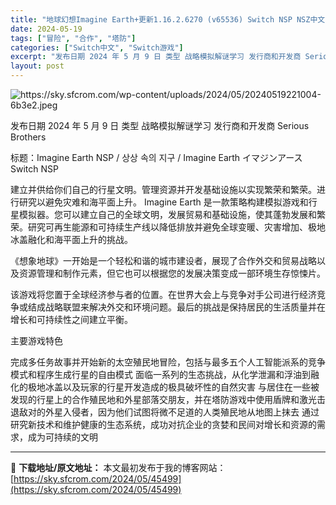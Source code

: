 ```yaml
---
title: "地球幻想Imagine Earth+更新1.16.2.6270 (v65536) Switch NSP NSZ中文"
date: 2024-05-19
tags: ["冒险", "合作", "塔防"]
categories: ["Switch中文", "Switch游戏"]
excerpt: "发布日期 2024 年 5 月 9 日 类型 战略模拟解谜学习 发行商和开发商 Serious Brothers 标题：Imagine Earth NSP / 상상 속의 지구 / Imagine Earth イマジンアース Switch NSP 建立并供给你们自己的行星文明。管理资源并开发基础设施&hellip;"
layout: post
---
```


<img class="aligncenter" src="https://sky.sfcrom.com/wp-content/uploads/2024/05/20240519221004-6b3e2.jpeg" alt="https://sky.sfcrom.com/wp-content/uploads/2024/05/20240519221004-6b3e2.jpeg" />

发布日期 2024 年 5 月 9 日
类型 战略模拟解谜学习
发行商和开发商 Serious Brothers

标题：Imagine Earth NSP / 상상 속의 지구 / Imagine Earth イマジンアース Switch NSP

建立并供给你们自己的行星文明。管理资源并开发基础设施以实现繁荣和繁荣。进行研究以避免灾难和海平面上升。
Imagine Earth 是一款策略构建模拟游戏和行星模拟器。您可以建立自己的全球文明，发展贸易和基础设施，使其蓬勃发展和繁荣。研究可再生能源和可持续生产线以降低排放并避免全球变暖、灾害增加、极地冰盖融化和海平面上升的挑战。

《想象地球》一开始是一个轻松和谐的城市建设者，展现了合作外交和贸易战略以及资源管理和制作元素，但它也可以根据您的发展决策变成一部环境生存惊悚片。

该游戏将您置于全球经济参与者的位置。在世界大会上与竞争对手公司进行经济竞争或结成战略联盟来解决外交和环境问题。最后的挑战是保持居民的生活质量并在增长和可持续性之间建立平衡。

主要游戏特色

完成多任务故事并开始新的太空殖民地冒险，包括与最多五个人工智能派系的竞争模式和程序生成行星的自由模式
面临一系列的生态挑战，从化学泄漏和浮油到融化的极地冰盖以及玩家的行星开发造成的极具破坏性的自然灾害
与居住在一些被发现的行星上的合作殖民地和外星部落交朋友，并在塔防游戏中使用盾牌和激光击退敌对的外星入侵者，因为他们试图将微不足道的人类殖民地从地图上抹去
通过研究新技术和维护健康的生态系统，成功对抗企业的贪婪和民间对增长和资源的需求，成为可持续的文明

---
📖 **下载地址/原文地址：** 本文最初发布于我的博客网站：[https://sky.sfcrom.com/2024/05/45499](https://sky.sfcrom.com/2024/05/45499)
